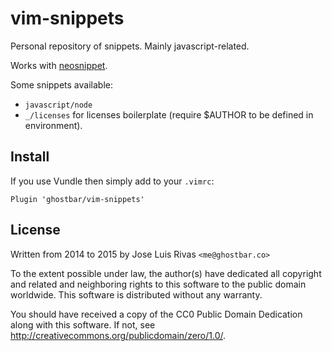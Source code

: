 vim-snippets
============

Personal repository of snippets. Mainly javascript-related.

Works with [neosnippet](https://github.com/Shougo/neosnippet.vim).

Some snippets available:

+ `javascript/node`
+ `_/licenses` for licenses boilerplate (require $AUTHOR to be defined in environment).

Install
-------

If you use Vundle then simply add to your `.vimrc`:

    Plugin 'ghostbar/vim-snippets'

License
-------
Written from 2014 to 2015 by Jose Luis Rivas `<me@ghostbar.co>` 

To the extent possible under law, the author(s) have dedicated all copyright and related and neighboring rights to this software to the public domain worldwide. This software is distributed without any warranty. 

You should have received a copy of the CC0 Public Domain Dedication along with this software. If not, see <http://creativecommons.org/publicdomain/zero/1.0/>. 
